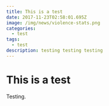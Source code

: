 ```yaml
---
title: This is a test
date: 2017-11-23T02:58:01.695Z
image: /img/news/violence-stats.png
categories:
  - test
tags:
  - test
description: testing testing testing
---
```

# This is a test

Testing.

